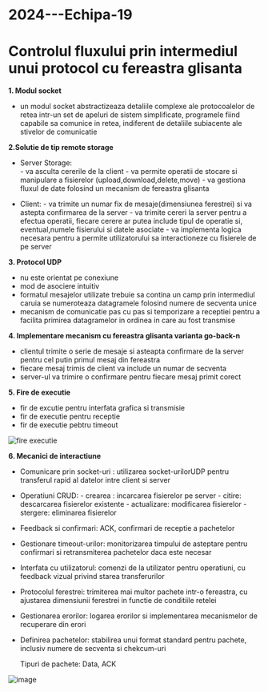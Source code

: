 # 2024---Echipa-19
# Controlul fluxului prin intermediul unui protocol cu fereastra glisanta

**1. Modul socket**
   - un modul socket abstractizeaza detaliile complexe ale protocoalelor de retea intr-un set de apeluri de sistem
     simplificate, programele fiind capabile sa comunice in retea, indiferent de detaliile subiacente ale stivelor
     de comunicatie
     
**2.Solutie de tip remote storage**
- Server Storage:  
            - va asculta cererile de la client
            - va permite operatii de stocare si manipulare a fisierelor (upload,download,delete,move)
            - va gestiona fluxul de date folosind un mecanism de fereastra glisanta
  
- Client:
            - va trimite un numar fix de mesaje(dimensiunea ferestrei) si va astepta confirmarea de la server
            - va trimite cereri la server pentru a efectua operatii, fiecare cerere ar putea include tipul de 
              operatie si, eventual,numele fisierului si datele asociate
            - va implementa logica necesara pentru a permite utilizatorului sa interactioneze cu fisierele de 
              pe server

**3. Protocol UDP**
   - nu este orientat pe conexiune
   - mod de asociere intuitiv
   - formatul mesajelor utilizate trebuie sa contina un camp prin intermediul caruia se numeroteaza datagramele
     folosind numere de secventa unice
   - mecanism de comunicatie pas cu pas si temporizare a receptiei pentru a facilita primirea datagramelor in
     ordinea in care au fost transmise

**4. Implementare mecanism cu fereastra glisanta varianta go-back-n**
   - clientul trimite o serie de mesaje si asteapta confirmare de la server pentru cel putin primul
     mesaj din fereastra
   - fiecare mesaj trimis de client va include un numar de secventa
   - server-ul va trimire o confirmare pentru fiecare mesaj primit corect

**5. Fire de executie**
   - fir de excutie pentru interfata grafica si transmisie
   - fir de executie pentru receptie
   - fir de executie pebtru timeout


![fire executie](https://github.com/user-attachments/assets/6a8cad3c-6e2f-47e2-b2d0-77aae7647a37)


**6. Mecanici de interactiune**
   * Comunicare prin socket-uri : utilizarea socket-urilorUDP pentru transferul rapid al datelor
                                  intre client si server
   * Operatiuni CRUD:
         - crearea : incarcarea fisierelor pe server
         - citire: descarcarea fisierelor existente
         - actualizare: modificarea fisierelor
         - stergere: eliminarea fisierelor
   * Feedback si confirmari: ACK, confirmari de receptie a pachetelor
   * Gestionare timeout-urilor: monitorizarea timpului de asteptare pentru confirmari si retransmiterea
                                pachetelor daca este necesar
   * Interfata cu utilizatorul: comenzi de la utilizator pentru operatiuni, cu feedback vizual privind
                               starea transferurilor
   * Protocolul ferestrei: trimiterea mai multor pachete intr-o fereastra, cu ajustarea dimensiunii
                           ferestrei in functie de conditiile retelei
   * Gestionarea erorilor: logarea erorilor si implementarea mecanismelor de recuperare din erori
   * Definirea pachetelor: stabilirea unui format standard pentru pachete, inclusiv numere de secventa
                           si chekcum-uri

     
     Tipuri de pachete: Data, ACK

  ![image](https://github.com/user-attachments/assets/2f55cf13-325c-4096-9bc6-f51d58c1bb99)

